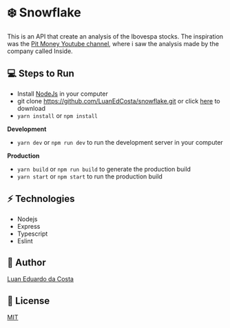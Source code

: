 # :snowflake: Snowflake

This is an API that create an analysis of the Ibovespa stocks. The inspiration was the [Pit Money Youtube channel](https://www.youtube.com/channel/UCFXnHnisrIo8TlTnfyGm_5Q), where i saw the analysis made by the company called Inside.

## :computer: Steps to Run

- Install [NodeJs](https://nodejs.org/en/) in your computer
- git clone https://github.com/LuanEdCosta/snowflake.git or click [here](https://github.com/LuanEdCosta/snowflake/archive/master.zip) to download
- `yarn install` or `npm install`

**Development**

- `yarn dev` or `npm run dev` to run the development server in your computer

**Production**

- `yarn build` or `npm run build` to generate the production build
- `yarn start` or `npm start` to run the production build

## :zap: Technologies

- Nodejs
- Express
- Typescript
- Eslint

## :man: Author

[Luan Eduardo da Costa](https://github.com/LuanEdCosta)

## :page_facing_up: License

[MIT](https://github.com/LuanEdCosta/snowflake/blob/master/LICENSE)
